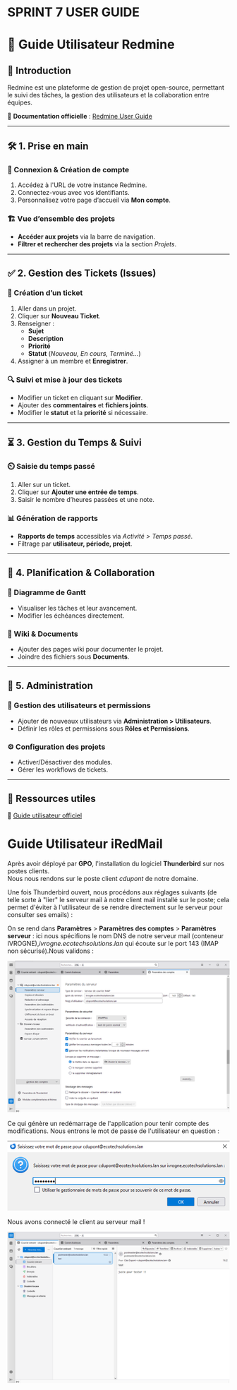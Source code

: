 # SPRINT 7 USER GUIDE

# 📘 Guide Utilisateur Redmine

## 🔹 Introduction
Redmine est une plateforme de gestion de projet open-source, permettant le suivi des tâches, la gestion des utilisateurs et la collaboration entre équipes.

🔗 **Documentation officielle** : [Redmine User Guide](https://www.redmine.org/projects/redmine/wiki/User_Guide)  

---

## 🛠️ **1. Prise en main**
### 🔑 Connexion & Création de compte
1. Accédez à l'URL de votre instance Redmine.
2. Connectez-vous avec vos identifiants.
3. Personnalisez votre page d’accueil via **Mon compte**.

### 🏗️ Vue d’ensemble des projets
- **Accéder aux projets** via la barre de navigation.
- **Filtrer et rechercher des projets** via la section *Projets*.

---

## ✅ **2. Gestion des Tickets (Issues)**
### 📌 Création d’un ticket
1. Aller dans un projet.
2. Cliquer sur **Nouveau Ticket**.
3. Renseigner :
   - **Sujet**
   - **Description**
   - **Priorité**
   - **Statut** (*Nouveau, En cours, Terminé…*)
4. Assigner à un membre et **Enregistrer**.

### 🔍 Suivi et mise à jour des tickets
- Modifier un ticket en cliquant sur **Modifier**.
- Ajouter des **commentaires** et **fichiers joints**.
- Modifier le **statut** et la **priorité** si nécessaire.

---

## ⏳ **3. Gestion du Temps & Suivi**
### ⏲️ Saisie du temps passé
1. Aller sur un ticket.
2. Cliquer sur **Ajouter une entrée de temps**.
3. Saisir le nombre d’heures passées et une note.

### 📊 Génération de rapports
- **Rapports de temps** accessibles via *Activité > Temps passé*.
- Filtrage par **utilisateur, période, projet**.

---

## 📅 **4. Planification & Collaboration**
### 📆 Diagramme de Gantt
- Visualiser les tâches et leur avancement.
- Modifier les échéances directement.

### 📝 Wiki & Documents
- Ajouter des pages wiki pour documenter le projet.
- Joindre des fichiers sous **Documents**.

---

## 🔧 **5. Administration**
### 👤 Gestion des utilisateurs et permissions
- Ajouter de nouveaux utilisateurs via **Administration > Utilisateurs**.
- Définir les rôles et permissions sous **Rôles et Permissions**.

### ⚙️ Configuration des projets
- Activer/Désactiver des modules.
- Gérer les workflows de tickets.

---

## 📌 **Ressources utiles**
📖 [Guide utilisateur officiel](https://www.redmine.org/projects/redmine/wiki/User_Guide)  

# Guide Utilisateur iRedMail
Après avoir déployé par **GPO**, l'installation du logiciel **Thunderbird** sur nos postes clients.\
Nous nous rendons sur le poste client *cdupont*  de notre domaine.

Une fois Thunderbird ouvert, nous procédons aux réglages suivants (de telle sorte à "lier" le serveur mail à notre client mail installé sur le poste; cela permet d'éviter à l'utilisateur de se rendre directement sur le serveur pour consulter ses emails) :
  
On se rend dans **Paramètres** > **Paramètres des comptes** > **Paramètres serveur** : ici nous spécifions le nom DNS de notre serveur mail (conteneur IVROGNE),*ivrogne.ecotechsolutions.lan* qui écoute sur le port 143 (IMAP non sécurisé).Nous validons :

![Image](../Ressources/Images/Iredmail/iredmail_27.png)
  
Ce qui génère un redémarrage de l'application pour tenir compte des modifications. Nous entrons le mot de passe de l'utilisateur en question :

![Image](../Ressources/Images/Iredmail/iredmail_28.png)
  
Nous avons connecté le client au serveur mail !

![Image](../Ressources/Images/Iredmail/iredmail_29.png)


